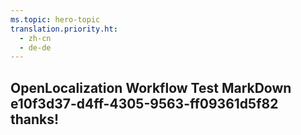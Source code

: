 ```yaml
---
ms.topic: hero-topic
translation.priority.ht: 
  - zh-cn
  - de-de
---
```

## OpenLocalization Workflow Test MarkDown e10f3d37-d4ff-4305-9563-ff09361d5f82 thanks!
